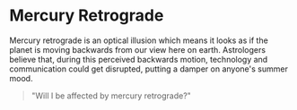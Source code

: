 # Mercury Retrograde

Mercury retrograde is an optical illusion which means it looks as if the planet
is moving backwards from our view here on earth. 
Astrologers believe that, during this perceived backwards motion, 
technology and communication could get disrupted, putting a damper on anyone's summer mood.

> "Will I be affected by mercury retrograde?" 
